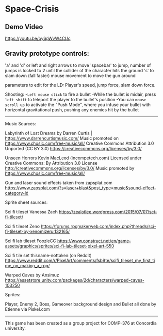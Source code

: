 # Space-Crisis
## Demo Video
https://youtu.be/oy6pWvW4CUc 

## Gravity prototype controls:
'a' and 'd' or left and right arrows to move
'spacebar' to jump, number of jumps is locked to 2 until the collider of the character hits the ground
's' to slam down (fall faster)
mouse movement to move the gun around

parameters to edit for the LD:
Player's speed, jump force, slam down force.

Shooting:
-`Left mouse click` to fire a bullet
-While the bullet is midair, press `left shift` to teleport the player to the bullet's position
-You can `mouse scroll up` to activate the "Push Mode", where you infuse your bullet with horizontal gravitational push, pushing any enemies hit by the bullet

-------------------------------------------------
Music Sources:

Labyrinth of Lost Dreams by Darren Curtis | https://www.darrencurtismusic.com/
Music promoted on https://www.chosic.com/free-music/all/
Creative Commons Attribution 3.0 Unported (CC BY 3.0)
https://creativecommons.org/licenses/by/3.0/

Unseen Horrors Kevin MacLeod (incompetech.com)
Licensed under Creative Commons: By Attribution 3.0 License
http://creativecommons.org/licenses/by/3.0/
Music promoted by https://www.chosic.com/free-music/all/

Gun and laser sound effects taken from zapsplat.com
https://www.zapsplat.com/?s=laser+blast&post_type=music&sound-effect-category-id

Sprite sheet sources:

Sci fi tileset Vanessa Zach
https://zealotlee.wordpress.com/2015/07/07/sci-fi-tileset/

Sci fi tileset Zeno
https://forums.rpgmakerweb.com/index.php?threads/sci-fi-tileset-by-xenomizeru.132165/

Sci fi lab tileset FoozleCC
https://www.construct.net/en/game-assets/graphics/sprites/sci-fi-lab-tileset-pixel-art-550

Sci fi tile set thisname-nottaken (on Reddit)
https://www.reddit.com/r/PixelArt/comments/fsb9te/scifi_tileset_my_first_time_on_making_a_rpg/

Warped Caves by Ansimuz
https://assetstore.unity.com/packages/2d/characters/warped-caves-103250

Sprites:

Player, Enemy 2, Boss, Gameover background design and Bullet all done by Etienne via Piskel.com

-------------------------------------------------

This game has been created as a group project for COMP-376 at Concordia university.

